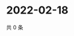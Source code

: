 # 2022-02-18

共 0 条

<!-- BEGIN WEIBO -->
<!-- 最后更新时间 Fri Feb 18 2022 23:00:56 GMT+0800 (China Standard Time) -->

<!-- END WEIBO -->
